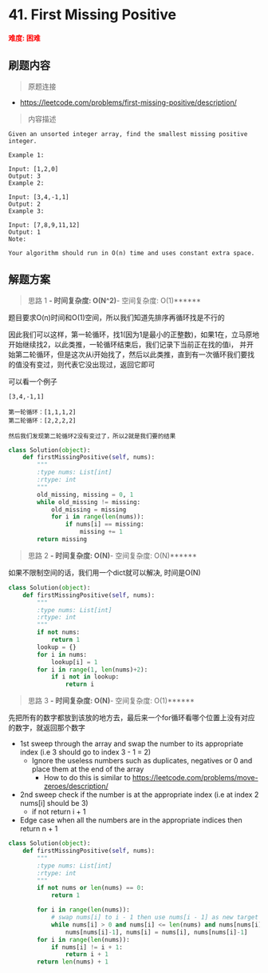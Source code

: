 #  41. First Missing Positive
**<font color=red>难度: 困难</font>**

## 刷题内容

> 原题连接

* https://leetcode.com/problems/first-missing-positive/description/

> 内容描述

```
Given an unsorted integer array, find the smallest missing positive integer.

Example 1:

Input: [1,2,0]
Output: 3
Example 2:

Input: [3,4,-1,1]
Output: 2
Example 3:

Input: [7,8,9,11,12]
Output: 1
Note:

Your algorithm should run in O(n) time and uses constant extra space.
```

## 解题方案

> 思路 1
******- 时间复杂度: O(N^2)******- 空间复杂度: O(1)******

题目要求O(n)时间和O(1)空间，所以我们知道先排序再循环找是不行的

因此我们可以这样，第一轮循环，找1(因为1是最小的正整数)，如果1在，立马原地开始继续找2，以此类推，一轮循环结束后，我们记录下当前正在找的值i，
并开始第二轮循环，但是这次从i开始找了，然后以此类推，直到有一次循环我们要找的值没有变过，则代表它没出现过，返回它即可

可以看一个例子
```
[3,4,-1,1]

第一轮循环：[1,1,1,2]
第二轮循环：[2,2,2,2]

然后我们发现第二轮循环2没有变过了，所以2就是我们要的结果
```

```python
class Solution(object):
    def firstMissingPositive(self, nums):
        """
        :type nums: List[int]
        :rtype: int
        """
        old_missing, missing = 0, 1
        while old_missing != missing:
            old_missing = missing
            for i in range(len(nums)):
                if nums[i] == missing:
                    missing += 1
        return missing
```

> 思路 2
******- 时间复杂度: O(N)******- 空间复杂度: O(N)******

如果不限制空间的话，我们用一个dict就可以解决, 时间是O(N)


```python
class Solution(object):
    def firstMissingPositive(self, nums):
        """
        :type nums: List[int]
        :rtype: int
        """
        if not nums:
            return 1
        lookup = {}
        for i in nums:
            lookup[i] = 1
        for i in range(1, len(nums)+2):
            if i not in lookup:
                return i
```


> 思路 3
******- 时间复杂度: O(N)******- 空间复杂度: O(1)******


先把所有的数字都放到该放的地方去，最后来一个for循环看哪个位置上没有对应的数字，就返回那个数字

- 1st sweep through the array and swap the number to its appropriate index (i.e 3 should go to index 3 - 1 = 2)
    - Ignore the useless numbers such as duplicates, negatives or 0 and place them at the end of the array
        - How to do this is similar to https://leetcode.com/problems/move-zeroes/description/
- 2nd sweep check if the number is at the appropriate index (i.e at index 2 nums[i] should be 3)
    - if not return i + 1
- Edge case when all the numbers are in the appropriate indices then return n + 1

```python
class Solution(object):
    def firstMissingPositive(self, nums):
        """
        :type nums: List[int]
        :rtype: int
        """
        if not nums or len(nums) == 0:
            return 1

        for i in range(len(nums)):
            # swap nums[i] to i - 1 then use nums[i - 1] as new target to swap
            while nums[i] > 0 and nums[i] <= len(nums) and nums[nums[i]-1] != nums[i]:
                nums[nums[i]-1], nums[i] = nums[i], nums[nums[i]-1]
        for i in range(len(nums)):
            if nums[i] != i + 1:
                return i + 1
        return len(nums) + 1
```


